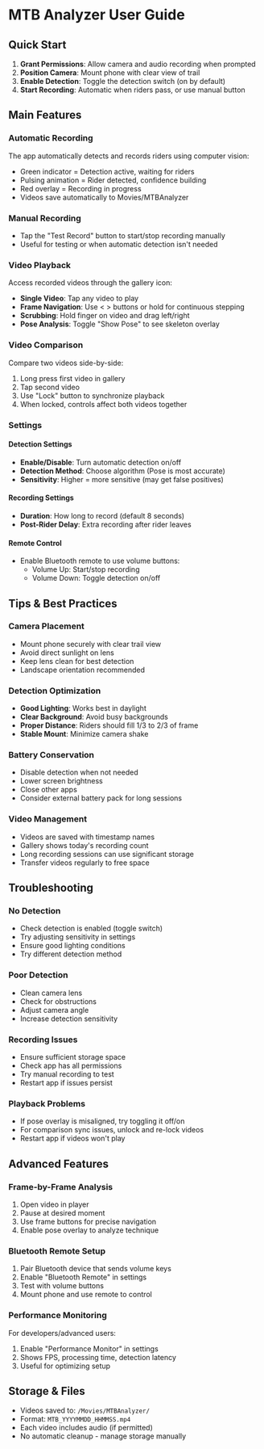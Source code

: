# MTB Analyzer User Guide

## Quick Start

1. **Grant Permissions**: Allow camera and audio recording when prompted
2. **Position Camera**: Mount phone with clear view of trail
3. **Enable Detection**: Toggle the detection switch (on by default)
4. **Start Recording**: Automatic when riders pass, or use manual button

## Main Features

### Automatic Recording
The app automatically detects and records riders using computer vision:
- Green indicator = Detection active, waiting for riders
- Pulsing animation = Rider detected, confidence building
- Red overlay = Recording in progress
- Videos save automatically to Movies/MTBAnalyzer

### Manual Recording
- Tap the "Test Record" button to start/stop recording manually
- Useful for testing or when automatic detection isn't needed

### Video Playback
Access recorded videos through the gallery icon:
- **Single Video**: Tap any video to play
- **Frame Navigation**: Use < > buttons or hold for continuous stepping
- **Scrubbing**: Hold finger on video and drag left/right
- **Pose Analysis**: Toggle "Show Pose" to see skeleton overlay

### Video Comparison
Compare two videos side-by-side:
1. Long press first video in gallery
2. Tap second video
3. Use "Lock" button to synchronize playback
4. When locked, controls affect both videos together

### Settings

#### Detection Settings
- **Enable/Disable**: Turn automatic detection on/off
- **Detection Method**: Choose algorithm (Pose is most accurate)
- **Sensitivity**: Higher = more sensitive (may get false positives)

#### Recording Settings
- **Duration**: How long to record (default 8 seconds)
- **Post-Rider Delay**: Extra recording after rider leaves

#### Remote Control
- Enable Bluetooth remote to use volume buttons:
  - Volume Up: Start/stop recording
  - Volume Down: Toggle detection on/off

## Tips & Best Practices

### Camera Placement
- Mount phone securely with clear trail view
- Avoid direct sunlight on lens
- Keep lens clean for best detection
- Landscape orientation recommended

### Detection Optimization
- **Good Lighting**: Works best in daylight
- **Clear Background**: Avoid busy backgrounds
- **Proper Distance**: Riders should fill 1/3 to 2/3 of frame
- **Stable Mount**: Minimize camera shake

### Battery Conservation
- Disable detection when not needed
- Lower screen brightness
- Close other apps
- Consider external battery pack for long sessions

### Video Management
- Videos are saved with timestamp names
- Gallery shows today's recording count
- Long recording sessions can use significant storage
- Transfer videos regularly to free space

## Troubleshooting

### No Detection
- Check detection is enabled (toggle switch)
- Try adjusting sensitivity in settings
- Ensure good lighting conditions
- Try different detection method

### Poor Detection
- Clean camera lens
- Check for obstructions
- Adjust camera angle
- Increase detection sensitivity

### Recording Issues
- Ensure sufficient storage space
- Check app has all permissions
- Try manual recording to test
- Restart app if issues persist

### Playback Problems
- If pose overlay is misaligned, try toggling it off/on
- For comparison sync issues, unlock and re-lock videos
- Restart app if videos won't play

## Advanced Features

### Frame-by-Frame Analysis
1. Open video in player
2. Pause at desired moment
3. Use frame buttons for precise navigation
4. Enable pose overlay to analyze technique

### Bluetooth Remote Setup
1. Pair Bluetooth device that sends volume keys
2. Enable "Bluetooth Remote" in settings
3. Test with volume buttons
4. Mount phone and use remote to control

### Performance Monitoring
For developers/advanced users:
1. Enable "Performance Monitor" in settings
2. Shows FPS, processing time, detection latency
3. Useful for optimizing setup

## Storage & Files
- Videos saved to: `/Movies/MTBAnalyzer/`
- Format: `MTB_YYYYMMDD_HHMMSS.mp4`
- Each video includes audio (if permitted)
- No automatic cleanup - manage storage manually